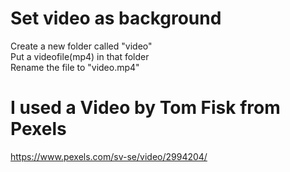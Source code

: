 # Set video as background
Create a new folder called "video"  
Put a videofile(mp4) in that folder  
Rename the file to "video.mp4"  

# I used a Video by Tom Fisk from Pexels
https://www.pexels.com/sv-se/video/2994204/
